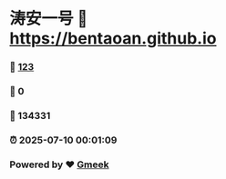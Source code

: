 # 涛安一号 :link: https://bentaoan.github.io 
### :page_facing_up: [123](https://bentaoan.github.io/tag.html) 
### :speech_balloon: 0 
### :hibiscus: 134331 
### :alarm_clock: 2025-07-10 00:01:09 
### Powered by :heart: [Gmeek](https://github.com/Meekdai/Gmeek)
